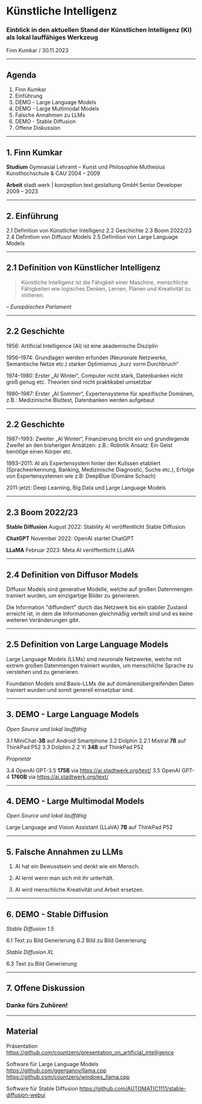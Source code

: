 # Künstliche Intelligenz

### Einblick in den aktuellen Stand der Künstlichen Intelligenz (KI) als lokal lauffähiges Werkzeug

Finn Kumkar / 30.11.2023

---

## Agenda

1. Finn Kumkar
2. Einführung
3. DEMO - Large Language Models
4. DEMO - Large Multimodal Models
5. Falsche Annahmen zu LLMs
6. DEMO - Stable Diffusion
7. Offene Diskussion

---

## 1. Finn Kumkar

**Studium**
Gymnasial Lehramt – Kunst und Philosophie
Muthesius Kunsthochschule & CAU
2004 – 2009

**Arbeit**
stadt.werk | konzeption.text.gestaltung GmbH
Senior Developer
2009 – 2023

---

## 2. Einführung

2.1 Definition von Künstlicher Intelligenz
2.2 Geschichte
2.3 Boom 2022/23
2.4 Definition von Diffusor Models
2.5 Definition von Large Language Models

---

## 2.1 Definition von Künstlicher Intelligenz

> Künstliche Intelligenz ist die Fähigkeit einer Maschine, menschliche Fähigkeiten wie logisches Denken, Lernen, Planen und Kreativität zu imitieren.

– *Europäisches Parlament*

---

## 2.2 Geschichte

1956: Artificial Intelligence (AI) ist eine akademische Disziplin

1956–1974: Grundlagen werden erfunden (Neuronale Netzwerke, Semantische Netze etc.) starker Optimismus „kurz vorm Durchbruch“

1974–1980: Erster „AI Winter“, Computer nicht stark, Datenbanken nicht groß genug etc. Theorien sind nicht praktikabel umsetzbar

1980–1987: Erster „AI Sommer“, Expertensysteme für spezifische Domänen, z.B.: Medizinische Bluttest, Datenbanken werden aufgebaut

---

## 2.2 Geschichte

1987–1993: Zweiter „AI Winter“, Finanzierung bricht ein und grundlegende Zweifel an den bisherigen Ansätzen: z.B.: Robotik Ansatz: Ein Geist benötige einen Körper etc.

1993–2011: AI als Expertensystem hinter den Kulissen etabliert (Spracheerkennung, Banking, Medizinische Diagnostic, Suche etc.), Erfolge von Expertensystemen wie z.B: DeepBlue (Domäne Schach)

2011-jetzt: Deep Learning, Big Data und Large Language Models

---

## 2.3 Boom 2022/23

**Stable Diffusion**
August 2022: Stability AI veröffentlicht Stable Diffusion

**ChatGPT**
November 2022: OpenAI startet ChatGPT

**LLaMA**
Februar 2023: Meta AI veröffentlicht LLaMA

---

## 2.4 Definition von Diffusor Models

Diffusor Models sind generative Modelle, welche auf großen Datenmengen trainiert wurden, um einzigartige Bilder zu generieren.

Die Information "diffundiert" durch das Netzwerk bis ein stabiler Zustand erreicht ist, in dem die Informationen gleichmäßig verteilt sind und es keine weiteren Veränderungen gibt.

---

## 2.5 Definition von Large Language Models

Large Language Models (LLMs) sind neuronale Netzwerke, welche mit extrem großen Datenmengen trainiert wurden, um menschliche Sprache zu verstehen und zu generieren.

Foundation Models sind Basis-LLMs die auf domänenübergreifenden Daten trainiert wurden und somit generell einsetzbar sind.

---

## 3. DEMO - Large Language Models

*Open Source und lokal lauffähig*

3.1 MiniChat-**3B** auf Android Smartphone
3.2 Dolphin 2.2.1 Mistral **7B** auf ThinkPad P52
3.3 Dolphin 2.2 Yi **34B** auf ThinkPad P52

*Proprietär*

3.4 OpenAI GPT-3.5 **175B** via https://ai.stadtwerk.org/text/
3.5 OpenAI GPT-4 **1760B** via https://ai.stadtwerk.org/text/

---

## 4. DEMO - Large Multimodal Models

*Open Source und lokal lauffähig*

Large Language and Vision Assistant (LLaVA) **7B** auf ThinkPad P52

---

## 5. Falsche Annahmen zu LLMs

1. AI hat ein Bewusstsein und denkt wie ein Mensch.

2. AI lernt wenn man sich mit ihr unterhält.

3. AI wird menschliche Kreativität und Arbeit ersetzen.

---

## 6. DEMO - Stable Diffusion

*Stable Diffusion 1.5*

6.1 Text zu Bild Generierung
6.2 Bild zu Bild Generierung

*Stable Diffusion XL*

6.3 Text zu Bild Generierung

---

## 7. Offene Diskussion

### Danke fürs Zuhören!

---

## Material

Präsentation
https://github.com/countzero/presentation_on_artificial_intelligence

Software für Large Language Models
https://github.com/ggerganov/llama.cpp
https://github.com/countzero/windows_llama.cpp

Software für Stable Diffusion
https://github.com/AUTOMATIC1111/stable-diffusion-webui
